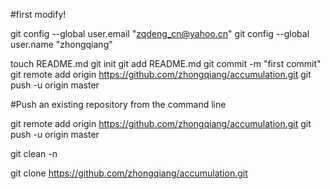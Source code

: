 #first modify!

git config --global user.email "zqdeng_cn@yahoo.cn"
git config --global user.name "zhongqiang"



touch README.md
git init
git add README.md
git commit -m "first commit"
git remote add origin https://github.com/zhongqiang/accumulation.git
git push -u origin master

#Push an existing repository from the command line

git remote add origin https://github.com/zhongqiang/accumulation.git
git push -u origin master


git clean -n


git clone https://github.com/zhongqiang/accumulation.git
